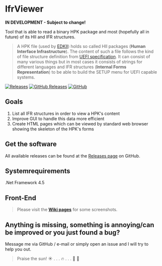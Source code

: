 # IfrViewer

**IN DEVELOPMENT - Subject to change!**


Tool that is able to read a binary HPK package and most (hopefully all in future) of its HII and IFR structures.  
> A HPK file (used by [EDKII](https://github.com/tianocore/edk2)) holds so called HII packages (__Human Interface Infrastructure__).
> The content of such a file follows the kind of file structure definition from [UEFI specification](http://uefi.org/specifications).
> It can consist of many various things but in most cases it consists of strings for different languages
> and IFR structures (__Internal Forms Representation__) to be able to build the SETUP menu for UEFI capable systems.

[![Releases](https://img.shields.io/github/release/topeterk/IfrViewer.svg?label=Latest%20release:&longCache=true&style=for-the-badge&colorB=0088FF)](../../releases/latest)
[![GitHub Releases](https://img.shields.io/github/downloads/topeterk/IfrViewer/total.svg?label=Downloads:&longCache=true&style=for-the-badge&colorB=0088FF)](../../releases)
[![GitHub](https://img.shields.io/github/license/topeterk/IfrViewer.svg?label=License:&longCache=true&style=for-the-badge&colorB=0088FF)](LICENSE)

## Goals
1. List all IFR structures in order to view a HPK's content
2. Improve GUI to handle this data more efficient
3. Create HTML pages which can be viewed by standard web browser showing the skeleton of the HPK's forms

## Get the software
All available releases can be found at the [Releases page](../../releases) on GitHub.

## Systemrequirements
.Net Framework 4.5

## Front-End
> Please visit the **[Wiki pages](../../wiki)** for some screenshots.

## Anything is missing, something is annoying/can be improved or you just found a bug?
Message me via GitHub / e-mail or simply open an issue and I will try to help you out.  
  
  
  
> Praise the sun!  :sunny: . . . :fire: . . .  :running: :dash: 
